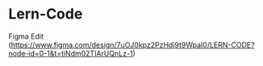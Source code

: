 # Lern-Code
Figma Edit 
(https://www.figma.com/design/7uOJ0kpz2PzHdj9t9WpaI0/LERN-CODE?node-id=0-1&t=tiNdm02TIArUQnLz-1)
